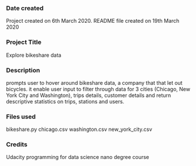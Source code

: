### Date created
Project created on 6th March 2020.
README file created on 19th March 2020

### Project Title
Explore bikeshare data

### Description
prompts user to hover around bikeshare data, a company that that let out bicycles.
it enable user input to filter through data for 3  cities (Chicago, New York City and Washington),
trips details, customer details and return descriptive statistics on trips, stations and users.

### Files used
bikeshare.py
chicago.csv
washington.csv
new_york_city.csv

### Credits
Udacity programming for data science nano degree course

